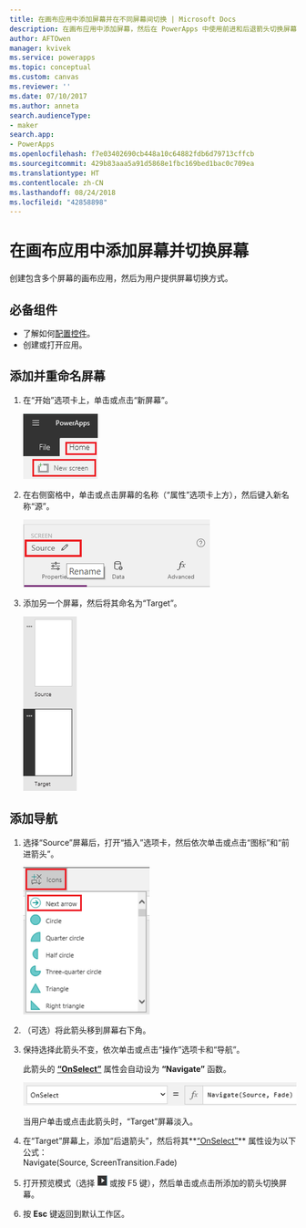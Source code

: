 ```yaml
---
title: 在画布应用中添加屏幕并在不同屏幕间切换 | Microsoft Docs
description: 在画布应用中添加屏幕，然后在 PowerApps 中使用前进和后退箭头切换屏幕
author: AFTOwen
manager: kvivek
ms.service: powerapps
ms.topic: conceptual
ms.custom: canvas
ms.reviewer: ''
ms.date: 07/10/2017
ms.author: anneta
search.audienceType:
- maker
search.app:
- PowerApps
ms.openlocfilehash: f7e03402690cb448a10c64882fdb6d79713cffcb
ms.sourcegitcommit: 429b83aaa5a91d5868e1fbc169bed1bac0c709ea
ms.translationtype: HT
ms.contentlocale: zh-CN
ms.lasthandoff: 08/24/2018
ms.locfileid: "42858898"
---
```

# <a name="add-a-screen-to-a-canvas-app-and-navigate-between-screens"></a>在画布应用中添加屏幕并切换屏幕

创建包含多个屏幕的画布应用，然后为用户提供屏幕切换方式。

## <a name="prerequisites"></a>必备组件

* 了解如何[配置控件](add-configure-controls.md)。
* 创建或打开应用。

## <a name="add-and-rename-a-screen"></a>添加并重命名屏幕

1. 在“开始”选项卡上，单击或点击“新屏幕”。

    ![“开始”选项卡上的“添加屏幕”选项](./media/add-screen-context-variables/add-screen.png)

2. 在右侧窗格中，单击或点击屏幕的名称（“属性”选项卡上方），然后键入新名称“源”。

    ![重命名默认屏幕](./media/add-screen-context-variables/name-source-screen.png)

3. 添加另一个屏幕，然后将其命名为“Target”。

    ![左侧导航栏中有两个屏幕](./media/add-screen-context-variables/two-screens-in-nav.png)

## <a name="add-navigation"></a>添加导航
1. 选择“Source”屏幕后，打开“插入”选项卡，然后依次单击或点击“图标”和“前进箭头”。  

    ![“插入”选项卡上的形状选项](./media/add-screen-context-variables/add-next-arrow.png)

2. （可选）将此箭头移到屏幕右下角。

3. 保持选择此箭头不变，依次单击或点击“操作”选项卡和“导航”。

    此箭头的 **[“OnSelect”](controls/properties-core.md)** 属性会自动设为 **“Navigate”** 函数。  

    ![“OnSelect”属性自动设为“Navigate”函数](./media/add-screen-context-variables/onselect-default.png)

    当用户单击或点击此箭头时，“Target”屏幕淡入。

4. 在“Target”屏幕上，添加“后退箭头”，然后将其**[“OnSelect”](controls/properties-core.md)** 属性设为以下公式：
   <br>Navigate(Source, ScreenTransition.Fade)

5. 打开预览模式（选择 ![](./media/add-screen-context-variables/preview.png) 或按 F5 键），然后单击或点击所添加的箭头切换屏幕。

6. 按 **Esc** 键返回到默认工作区。
